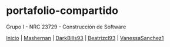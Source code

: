 # portafolio-compartido
Grupo I - NRC 23729 - Construcción de Software  

[Inicio](index.md) | [Mashernan](usuarios/Mashernan/index.md) | [DarkBills93](usuarios/DarkBills93/index.md) | [Beatrizcl93](usuarios/Beatrizcl93/index.md) | [VanessaSanchez1](usuarios/VanessaSanchez1/index.md)
